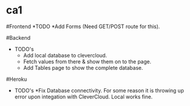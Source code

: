 # ca1

#Frontend
 *TODO
  *Add Forms (Need GET/POST route for this).

#Backend
 * TODO's
	* Add local database to clevercloud.
	* Fetch values from there & show them on to the page.
	* Add Tables page to show the complete database.

#Heroku
 * TODO's
	*Fix Database connectivity. For some reason it is throwing up error upon integation with CleverCloud. Local works fine.

